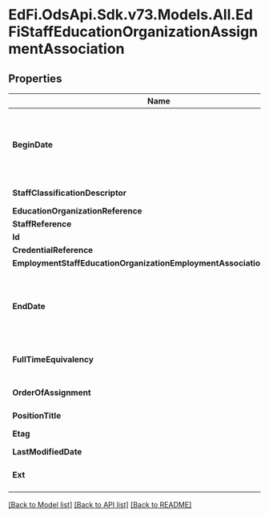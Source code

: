 # EdFi.OdsApi.Sdk.v73.Models.All.EdFiStaffEducationOrganizationAssignmentAssociation

## Properties

Name | Type | Description | Notes
------------ | ------------- | ------------- | -------------
**BeginDate** | **DateOnly** | Month, day, and year of the start or effective date of a staff member&#39;s employment, contract, or relationship with the education organization.  Note: Date interpretation may vary. Ed-Fi recommends inclusive dates, but states may define dates as inclusive or exclusive. For calculations, align with local guidelines. | 
**StaffClassificationDescriptor** | **string** | The titles of employment, official status, or rank of education staff. | 
**EducationOrganizationReference** | [**EdFiEducationOrganizationReference**](EdFiEducationOrganizationReference.md) |  | 
**StaffReference** | [**EdFiStaffReference**](EdFiStaffReference.md) |  | 
**Id** | **string** |  | [optional] 
**CredentialReference** | [**EdFiCredentialReference**](EdFiCredentialReference.md) |  | [optional] 
**EmploymentStaffEducationOrganizationEmploymentAssociationReference** | [**EdFiStaffEducationOrganizationEmploymentAssociationReference**](EdFiStaffEducationOrganizationEmploymentAssociationReference.md) |  | [optional] 
**EndDate** | **DateOnly** | Month, day, and year of the end or termination date of a staff member&#39;s employment, contract, or relationship with the education organization.  Note: Date interpretation may vary. Ed-Fi recommends inclusive dates, but states may define dates as inclusive or exclusive. For calculations, align with local guidelines. | [optional] 
**FullTimeEquivalency** | **double** | The ratio between the hours of work expected in a position and the hours of work normally expected in a full-time position in the same setting. | [optional] 
**OrderOfAssignment** | **int** | Describes whether the assignment is this the staff member&#39;s primary assignment, secondary assignment, etc. | [optional] 
**PositionTitle** | **string** | The descriptive name of an individual&#39;s position. | [optional] 
**Etag** | **string** | A unique system-generated value that identifies the version of the resource. | [optional] 
**LastModifiedDate** | **DateTime** | The date and time the resource was last modified. | [optional] 
**Ext** | **Object** | Extensions to the StaffEducationOrganizationAssignmentAssociation entity. | [optional] 

[[Back to Model list]](../../README.md#documentation-for-models) [[Back to API list]](../../README.md#documentation-for-api-endpoints) [[Back to README]](../../README.md)


